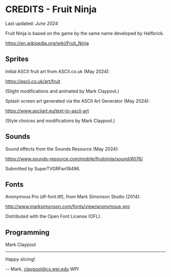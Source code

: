 # CREDITS - Fruit Ninja

Last updated: *June 2024*

Fruit Ninja is based on the game by the same name developed by
Halfbrick.

<https://en.wikipedia.org/wiki/Fruit_Ninja>


## Sprites

Initial ASCII fruit art from ASCII.co.uk (May 2024):

<https://ascii.co.uk/art/fruit>

(Slight modifications and animated by Mark Claypool.)


Splash screen art generated via the ASCII Art Generator (May 2024):

<https://www.asciiart.eu/text-to-ascii-art>

(Style choices and modifications by Mark Claypool.)


## Sounds

Sound effects from the Sounds Resource (May 2024):

<https://www.sounds-resource.com/mobile/fruitninja/sound/6076/>

Submitted by SuperTVGRFan18496.


## Fonts

Anonymous Pro (df-font.ttf), from Mark Simonson Studio (2014):

<http://www.marksimonson.com/fonts/view/anonymous-pro>

Distributed with the Open Font License (OFL).


## Programming

Mark Claypool

-------------------------

Happy slicing!

-- Mark, claypool@cs.wpi.edu
WPI